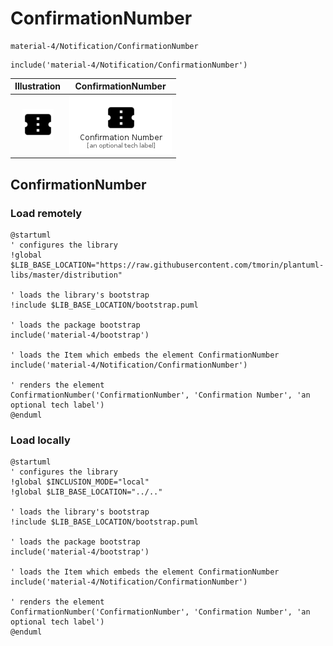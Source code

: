 # ConfirmationNumber


```text
material-4/Notification/ConfirmationNumber
```

```text
include('material-4/Notification/ConfirmationNumber')
```



| Illustration | ConfirmationNumber |
| :---: | :---: |
| ![illustration for Illustration](../../material-4/Notification/ConfirmationNumber.png) | ![illustration for ConfirmationNumber](../../material-4/Notification/ConfirmationNumber.Local.png) |




## ConfirmationNumber

### Load remotely
```plantuml
@startuml
' configures the library
!global $LIB_BASE_LOCATION="https://raw.githubusercontent.com/tmorin/plantuml-libs/master/distribution"

' loads the library's bootstrap
!include $LIB_BASE_LOCATION/bootstrap.puml

' loads the package bootstrap
include('material-4/bootstrap')

' loads the Item which embeds the element ConfirmationNumber
include('material-4/Notification/ConfirmationNumber')

' renders the element
ConfirmationNumber('ConfirmationNumber', 'Confirmation Number', 'an optional tech label')
@enduml
```

### Load locally
```plantuml
@startuml
' configures the library
!global $INCLUSION_MODE="local"
!global $LIB_BASE_LOCATION="../.."

' loads the library's bootstrap
!include $LIB_BASE_LOCATION/bootstrap.puml

' loads the package bootstrap
include('material-4/bootstrap')

' loads the Item which embeds the element ConfirmationNumber
include('material-4/Notification/ConfirmationNumber')

' renders the element
ConfirmationNumber('ConfirmationNumber', 'Confirmation Number', 'an optional tech label')
@enduml
```

